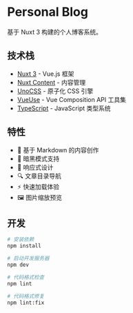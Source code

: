 # Personal Blog

基于 Nuxt 3 构建的个人博客系统。

## 技术栈

- [Nuxt 3](https://nuxt.com/) - Vue.js 框架
- [Nuxt Content](https://content.nuxt.com/) - 内容管理
- [UnoCSS](https://unocss.dev/) - 原子化 CSS 引擎
- [VueUse](https://vueuse.org/) - Vue Composition API 工具集
- [TypeScript](https://www.typescriptlang.org/) - JavaScript 类型系统

## 特性

- 📝 基于 Markdown 的内容创作
- 🎨 暗黑模式支持
- 📱 响应式设计
- 🔍 文章目录导航
- ⚡️ 快速加载体验
- 🖼️ 图片缩放预览

## 开发

```bash
# 安装依赖
npm install

# 启动开发服务器
npm dev

# 代码格式检查
npm lint

# 代码格式修复
npm lint:fix
